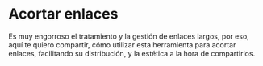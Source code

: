 # Acortar enlaces
Es muy engorroso el tratamiento y la gestión de enlaces largos, por eso, aquí te quiero compartir, cómo utilizar esta herramienta para acortar enlaces, facilitando su distribución, y la estética a la hora de compartirlos. 
